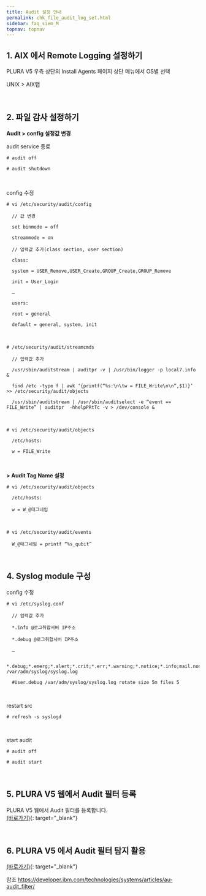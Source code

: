 ```yaml
---
title: Audit 설정 안내
permalink: chk_file_audit_log_set.html
sidebar: faq_siem_M
topnav: topnav
---
```


## 1. AIX 에서 Remote Logging 설정하기

PLURA V5 우측 상단의 Install Agents 페이지 상단 메뉴에서 OS별 선택

 UNIX > AIX탭
 
 <br />

## 2. 파일 감사 설정하기

**Audit > config 설정값 변경**

 audit service 종료

`# audit off`

`# audit shutdown`

<br />

 config 수정

`# vi /etc/security/audit/config`

      // 값 변경

      set binmode = off

      streammode = on

      // 입력값 추가(class section, user section)

      class:

      system = USER_Remove,USER_Create,GROUP_Create,GROUP_Remove

      init = User_Login

      …

      users:

      root = general

      default = general, system, init

<br />

`# /etc/security/audit/streamcmds`

      // 입력값 추가

      /usr/sbin/auditstream | auditpr -v | /usr/bin/logger -p local7.info &

      find /etc -type f | awk ‘{printf(“%s:\n\tw = FILE_Write\n\n”,$1)}’ >> /etc/security/audit/objects

      /usr/sbin/auditstream | /usr/sbin/auditselect -e “event == FILE_Write” | auditpr  -hhelpPRtTc -v > /dev/console &

<br />

`# vi /etc/security/audit/objects`

      /etc/hosts:

      w = FILE_Write

<br />

**> Audit Tag Name 설정**

`# vi /etc/security/audit/objects`

      /etc/hosts:

      w = W_@태그네임

<br />

`# vi /etc/security/audit/events`

      W_@태그네임 = printf “%s_qubit”

<br />

## 4. Syslog module 구성

 config 수정

`# vi /etc/syslog.conf `

      // 입력값 추가

      *.info @로그취합서버 IP주소

      *.debug @로그취합서버 IP주소

      …

      *.debug;*.emerg;*.alert;*.crit;*.err;*.warning;*.notice;*.info;mail.none;auth.none  /var/adm/syslog/syslog.log

      #User.debug /var/adm/syslog/syslog.log rotate size 5m files 5

<br />

 restart src

`# refresh -s syslogd`

<br />

 start audit

`# audit off`

`# audit start`

<br />

## 5. PLURA V5 웹에서 Audit 필터 등록

PLURA V5 웹에서 Audit 필터를 등록합니다.   
[(바로가기)](https://qubitsec.github.io/f_regi_audit.html){: target="_blank"}

<br />

## 6. PLURA V5 에서 Audit 필터 탐지 활용
[(바로가기)](https://qubitsec.github.io/aix_hack_using_audit.html){: target="_blank"}

 

참조
https://developer.ibm.com/technologies/systems/articles/au-audit_filter/